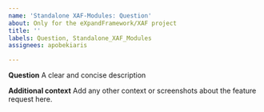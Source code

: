 ```yaml
---
name: 'Standalone XAF-Modules: Question'
about: Only for the eXpandFramework/XAF project
title: ''
labels: Question, Standalone_XAF_Modules
assignees: apobekiaris

---
```


**Question**
A clear and concise description

**Additional context**
Add any other context or screenshots about the feature request here.
